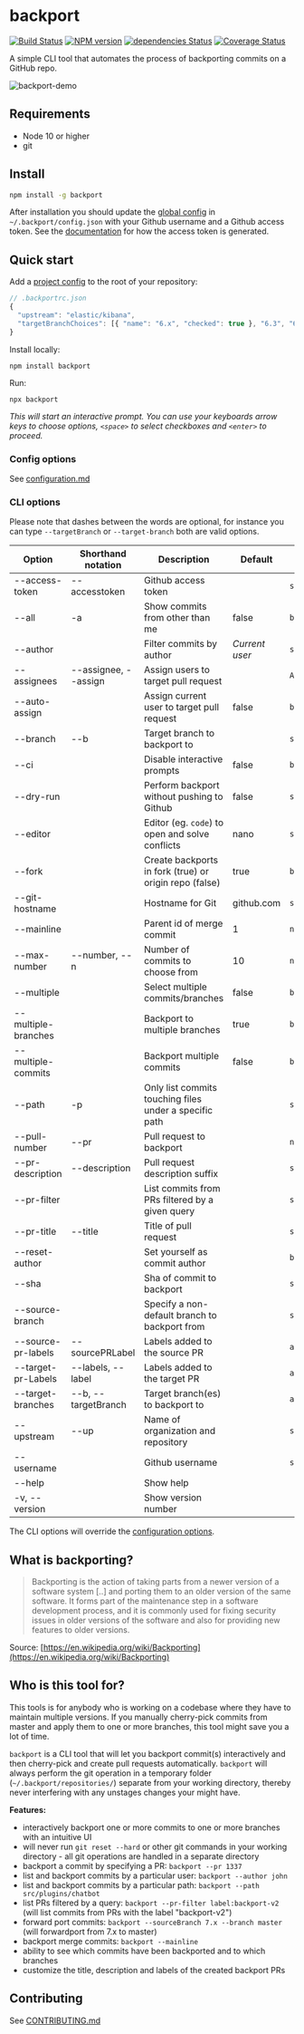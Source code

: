 # backport

[![Build Status](https://travis-ci.com/sqren/backport.svg?branch=master)](https://travis-ci.com/sqren/backport)
[![NPM version](https://img.shields.io/npm/v/backport.svg)](https://www.npmjs.com/package/backport)
[![dependencies Status](https://david-dm.org/sqren/backport/status.svg)](https://david-dm.org/sqren/backport)
[![Coverage Status](https://coveralls.io/repos/github/sqren/backport/badge.svg?branch=master)](https://coveralls.io/github/sqren/backport?branch=master)

A simple CLI tool that automates the process of backporting commits on a GitHub repo.

![backport-demo](https://user-images.githubusercontent.com/209966/80993576-95766380-8e3b-11ea-9efd-b35eb2e6a9ec.gif)

## Requirements

- Node 10 or higher
- git

## Install

```sh
npm install -g backport
```

After installation you should update the [global config](https://github.com/sqren/backport/blob/master/docs/configuration.md#global-config-backportconfigjson) in `~/.backport/config.json` with your Github username and a Github access token. See the [documentation](https://github.com/sqren/backport/blob/master/docs/configuration.md#accesstoken-required) for how the access token is generated.

## Quick start

Add a [project config](https://github.com/sqren/backport/blob/master/docs/configuration.md#project-config-backportrcjson) to the root of your repository:

```js
// .backportrc.json
{
  "upstream": "elastic/kibana",
  "targetBranchChoices": [{ "name": "6.x", "checked": true }, "6.3", "6.2", "6.1", "6.0"],
}
```

Install locally:

```
npm install backport
```

Run:

```
npx backport
```

_This will start an interactive prompt. You can use your keyboards arrow keys to choose options, `<space>` to select checkboxes and `<enter>` to proceed._

### Config options

See [configuration.md](https://github.com/sqren/backport/blob/master/docs/configuration.md)

### CLI options

Please note that dashes between the words are optional, for instance you can type `--targetBranch` or `--target-branch` both are valid options.

| Option              | Shorthand notation   | Description                                            | Default        | Type            |
| ------------------- | -------------------- | ------------------------------------------------------ | -------------- | --------------- |
| --access-token      | --accesstoken        | Github access token                                    |                | `string`        |
| --all               | -a                   | Show commits from other than me                        | false          | `boolean`       |
| --author            |                      | Filter commits by author                               | _Current user_ | `string`        |
| --assignees         | --assignee, --assign | Assign users to target pull request                    |                | `Array<string>` |
| --auto-assign       |                      | Assign current user to target pull request             | false          | `boolean`       |
| --branch            | --b                  | Target branch to backport to                           |                | `string`        |
| --ci                |                      | Disable interactive prompts                            | false          | `boolean`       |
| --dry-run           |                      | Perform backport without pushing to Github             | false          | `string`        |
| --editor            |                      | Editor (eg. `code`) to open and solve conflicts        | nano           | `string`        |
| --fork              |                      | Create backports in fork (true) or origin repo (false) | true           | `boolean`       |
| --git-hostname      |                      | Hostname for Git                                       | github.com     | `string`        |
| --mainline          |                      | Parent id of merge commit                              | 1              | `number`        |
| --max-number        | --number, --n        | Number of commits to choose from                       | 10             | `number`        |
| --multiple          |                      | Select multiple commits/branches                       | false          | `boolean`       |
| --multiple-branches |                      | Backport to multiple branches                          | true           | `boolean`       |
| --multiple-commits  |                      | Backport multiple commits                              | false          | `boolean`       |
| --path              | -p                   | Only list commits touching files under a specific path |                | `string`        |
| --pull-number       | --pr                 | Pull request to backport                               |                | `number`        |
| --pr-description    | --description        | Pull request description suffix                        |                | `string`        |
| --pr-filter         |                      | List commits from PRs filtered by a given query        |                | `string`        |
| --pr-title          | --title              | Title of pull request                                  |                | `string`        |
| --reset-author      |                      | Set yourself as commit author                          |                | `boolean`       |
| --sha               |                      | Sha of commit to backport                              |                | `string`        |
| --source-branch     |                      | Specify a non-default branch to backport from          |                | `string`        |
| --source-pr-labels  | --sourcePRLabel      | Labels added to the source PR                          |                | `array<string>` |
| --target-pr-Labels  | --labels, --label    | Labels added to the target PR                          |                | `array<string>` |
| --target-branches   | --b, --targetBranch  | Target branch(es) to backport to                       |                | `array<string>` |
| --upstream          | --up                 | Name of organization and repository                    |                | `string`        |
| --username          |                      | Github username                                        |                | `string`        |
| --help              |                      | Show help                                              |                |                 |
| -v, --version       |                      | Show version number                                    |                |                 |

The CLI options will override the [configuration options](https://github.com/sqren/backport/blob/master/docs/configuration.md).

## What is backporting?

> Backporting is the action of taking parts from a newer version of a software system [..] and porting them to an older version of the same software. It forms part of the maintenance step in a software development process, and it is commonly used for fixing security issues in older versions of the software and also for providing new features to older versions.

Source: [https://en.wikipedia.org/wiki/Backporting](https://en.wikipedia.org/wiki/Backporting)

## Who is this tool for?

This tools is for anybody who is working on a codebase where they have to maintain multiple versions. If you manually cherry-pick commits from master and apply them to one or more branches, this tool might save you a lot of time.

`backport` is a CLI tool that will let you backport commit(s) interactively and then cherry-pick and create pull requests automatically. `backport` will always perform the git operation in a temporary folder (`~/.backport/repositories/`) separate from your working directory, thereby never interfering with any unstages changes your might have.

**Features:**

- interactively backport one or more commits to one or more branches with an intuitive UI
- will never run `git reset --hard` or other git commands in your working directory - all git operations are handled in a separate directory
- backport a commit by specifying a PR: `backport --pr 1337`
- list and backport commits by a particular user: `backport --author john`
- list and backport commits by a particular path: `backport --path src/plugins/chatbot`
- list PRs filtered by a query: `backport --pr-filter label:backport-v2` (will list commits from PRs with the label "backport-v2")
- forward port commits: `backport --sourceBranch 7.x --branch master` (will forwardport from 7.x to master)
- backport merge commits: `backport --mainline`
- ability to see which commits have been backported and to which branches
- customize the title, description and labels of the created backport PRs

## Contributing

See [CONTRIBUTING.md](https://github.com/sqren/backport/blob/master/CONTRIBUTING.md)
